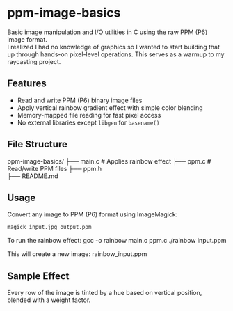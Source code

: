 # ppm-image-basics

Basic image manipulation and I/O utilities in C using the raw PPM (P6) image format.  
I realized I had no knowledge of graphics so I wanted to start building that up through hands-on pixel-level operations. This serves as a warmup to my raycasting project.

## Features

- Read and write PPM (P6) binary image files
- Apply vertical rainbow gradient effect with simple color blending
- Memory-mapped file reading for fast pixel access
- No external libraries except `libgen` for `basename()`

## File Structure

ppm-image-basics/
├── main.c    # Applies rainbow effect
├── ppm.c     # Read/write PPM files
├── ppm.h    
├── README.md


## Usage

Convert any image to PPM (P6) format using ImageMagick:

```bash
magick input.jpg output.ppm
```

To run the rainbow effect:
gcc -o rainbow main.c ppm.c
./rainbow input.ppm

This will create a new image:
rainbow_input.ppm

## Sample Effect

Every row of the image is tinted by a hue based on vertical position, blended with a weight factor.
